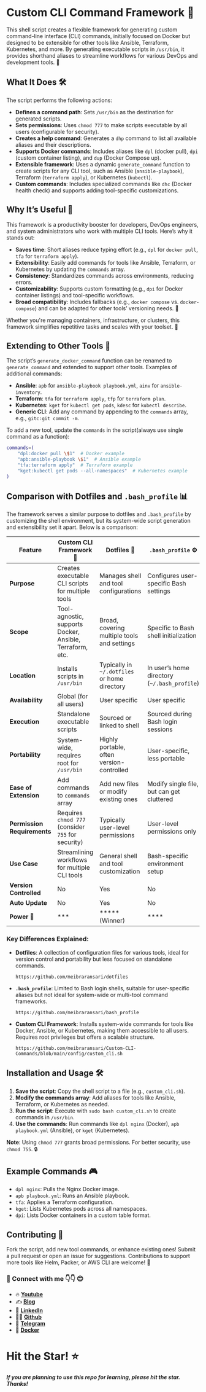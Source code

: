# Custom CLI Command Framework 🚀

This shell script creates a flexible framework for generating custom command-line interface (CLI) commands, initially focused on Docker but designed to be extensible for other tools like Ansible, Terraform, Kubernetes, and more. By generating executable scripts in `/usr/bin`, it provides shorthand aliases to streamline workflows for various DevOps and development tools. 🎉

## What It Does 🛠️

The script performs the following actions:
- **Defines a command path**: Sets `/usr/bin` as the destination for generated scripts.
- **Sets permissions**: Uses `chmod 777` to make scripts executable by all users (configurable for security).
- **Creates a help command**: Generates a `dhp` command to list all available aliases and their descriptions.
- **Supports Docker commands**: Includes aliases like `dpl` (docker pull), `dpi` (custom container listing), and `dup` (Docker Compose up).
- **Extensible framework**: Uses a dynamic `generate_command` function to create scripts for any CLI tool, such as Ansible (`ansible-playbook`), Terraform (`terraform apply`), or Kubernetes (`kubectl`).
- **Custom commands**: Includes specialized commands like `dhc` (Docker health check) and supports adding tool-specific customizations.

## Why It’s Useful 🌟

This framework is a productivity booster for developers, DevOps engineers, and system administrators who work with multiple CLI tools. Here’s why it stands out:
- **Saves time**: Short aliases reduce typing effort (e.g., `dpl` for `docker pull`, `tfa` for `terraform apply`).
- **Extensibility**: Easily add commands for tools like Ansible, Terraform, or Kubernetes by updating the `commands` array.
- **Consistency**: Standardizes commands across environments, reducing errors.
- **Customizability**: Supports custom formatting (e.g., `dpi` for Docker container listings) and tool-specific workflows.
- **Broad compatibility**: Includes fallbacks (e.g., `docker compose` vs. `docker-compose`) and can be adapted for other tools’ versioning needs. 🐳

Whether you're managing containers, infrastructure, or clusters, this framework simplifies repetitive tasks and scales with your toolset. 🚀

## Extending to Other Tools 🧰

The script’s `generate_docker_command` function can be renamed to `generate_command` and extended to support other tools. Examples of additional commands:
- **Ansible**: `apb` for `ansible-playbook playbook.yml`, `ainv` for `ansible-inventory`.
- **Terraform**: `tfa` for `terraform apply`, `tfp` for `terraform plan`.
- **Kubernetes**: `kget` for `kubectl get pods`, `kdesc` for `kubectl describe`.
- **Generic CLI**: Add any command by appending to the `commands` array, e.g., `gitc:git commit -m`.

To add a new tool, update the `commands` in the script(always use single command as a function):
```bash
commands=(
    "dpl:docker pull \$1"  # Docker example
    "apb:ansible-playbook \$1"  # Ansible example
    "tfa:terraform apply"  # Terraform example
    "kget:kubectl get pods --all-namespaces"  # Kubernetes example
)
```

## Comparison with Dotfiles and `.bash_profile` 📊

The framework serves a similar purpose to dotfiles and `.bash_profile` by customizing the shell environment, but its system-wide script generation and extensibility set it apart. Below is a comparison:

| Feature                     | Custom CLI Framework 🐳 | Dotfiles 📂 | `.bash_profile` ⚙️ |
|-----------------------------|-------------------------|-------------|--------------------|
| **Purpose**                 | Creates executable CLI scripts for multiple tools | Manages shell and tool configurations | Configures user-specific Bash settings |
| **Scope**                   | Tool-agnostic, supports Docker, Ansible, Terraform, etc. | Broad, covering multiple tools and settings | Specific to Bash shell initialization |
| **Location**                | Installs scripts in `/usr/bin` | Typically in `~/.dotfiles` or home directory | In user’s home directory (`~/.bash_profile`) |
| **Availability**                | Global (for all users)| User specific| User specific |
| **Execution**               | Standalone executable scripts | Sourced or linked to shell | Sourced during Bash login sessions |
| **Portability**             | System-wide, requires root for `/usr/bin` | Highly portable, often version-controlled | User-specific, less portable |
| **Ease of Extension**       | Add commands to `commands` array | Add new files or modify existing ones | Modify single file, but can get cluttered |
| **Permission Requirements** | Requires `chmod 777` (consider `755` for security) | Typically user-level permissions | User-level permissions only |
| **Use Case**                | Streamlining workflows for multiple CLI tools | General shell and tool customization | Bash-specific environment setup |
| **Version Controlled**                | No| Yes | No |
| **Auto Update**                | No| Yes | No |
| **Power 💪**                | ***| ***** (Winner) | **** |


### Key Differences Explained:
- **Dotfiles**: A collection of configuration files for various tools, ideal for version control and portability but less focused on standalone commands.
    ```
    https://github.com/meibraransari/dotfiles
    ```

- **`.bash_profile`**: Limited to Bash login shells, suitable for user-specific aliases but not ideal for system-wide or multi-tool command frameworks.
    ```
    https://github.com/meibraransari/bash_profile
    ```

- **Custom CLI Framework**: Installs system-wide commands for tools like Docker, Ansible, or Kubernetes, making them accessible to all users. Requires root privileges but offers a scalable structure.
    ```
    https://github.com/meibraransari/Custom-CLI-Commands/blob/main/config/custom_cli.sh
    ```


## Installation and Usage 🛠️

1. **Save the script**: Copy the shell script to a file (e.g., `custom_cli.sh`).
2. **Modify the commands array**: Add aliases for tools like Ansible, Terraform, or Kubernetes as needed.
3. **Run the script**: Execute with `sudo bash custom_cli.sh` to create commands in `/usr/bin`.
4. **Use the commands**: Run commands like `dpl nginx` (Docker), `apb playbook.yml` (Ansible), or `kget` (Kubernetes).

**Note**: Using `chmod 777` grants broad permissions. For better security, use `chmod 755`. 🔒

## Example Commands 🎮

- `dpl nginx`: Pulls the Nginx Docker image.
- `apb playbook.yml`: Runs an Ansible playbook.
- `tfa`: Applies a Terraform configuration.
- `kget`: Lists Kubernetes pods across all namespaces.
- `dpi`: Lists Docker containers in a custom table format.

## Contributing 🤝

Fork the script, add new tool commands, or enhance existing ones! Submit a pull request or open an issue for suggestions. Contributions to support more tools like Helm, Packer, or AWS CLI are welcome! 🌈

### 💼 Connect with me 👇👇 😊

- 🔥 [**Youtube**](https://www.youtube.com/@DevOpsinAction?sub_confirmation=1)
- ✍ [**Blog**](https://ibraransari.blogspot.com/)
- 💼 [**LinkedIn**](https://www.linkedin.com/in/ansariibrar/)
- 👨‍💻 [**Github**](https://github.com/meibraransari?tab=repositories)
- 💬 [**Telegram**](https://t.me/DevOpsinActionTelegram)
- 🐳 [**Docker**](https://hub.docker.com/u/ibraransaridocker)

# Hit the Star! ⭐
***If you are planning to use this repo for learning, please hit the star. Thanks!***
